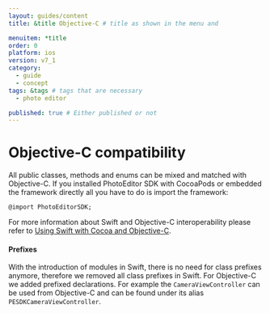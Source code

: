```yaml
---
layout: guides/content
title: &title Objective-C # title as shown in the menu and

menuitem: *title
order: 0
platform: ios
version: v7_1
category:
  - guide
  - concept
tags: &tags # tags that are necessary
  - photo editor

published: true # Either published or not
---
```


# Objective-C compatibility

All public classes, methods and enums can be mixed and matched with Objective-C. If you installed PhotoEditor SDK with CocoaPods or embedded the framework directly all you have to do is import the framework:

```objc
@import PhotoEditorSDK;
```

For more information about Swift and Objective-C interoperability please refer to [Using Swift with Cocoa and Objective-C](https://developer.apple.com/library/ios/documentation/Swift/Conceptual/BuildingCocoaApps/MixandMatch.html).

#### Prefixes

With the introduction of modules in Swift, there is no need for class prefixes anymore, therefore we removed
all class prefixes in Swift. For Objective-C we added prefixed declarations. For example the `CameraViewController` can be used from Objective-C and can be found under its alias `PESDKCameraViewController`.
